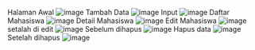 Halaman Awal
![image](https://github.com/user-attachments/assets/ac3706de-7878-44c8-b66f-658f037a4718)
Tambah Data
![image](https://github.com/user-attachments/assets/5d76b788-58d1-4a61-9395-2b417d9049b3)
Input
![image](https://github.com/user-attachments/assets/99ce29a9-4af7-4213-b4cd-ea1588946f9a)
Daftar Mahasiswa
![image](https://github.com/user-attachments/assets/f472bd39-ebbe-45ad-a0fa-a85c6c2d4890)
Detail Mahasiswa
![image](https://github.com/user-attachments/assets/6429dd21-70de-44b9-b47c-9ba54b36fa8d)
Edit Mahasiswa
![image](https://github.com/user-attachments/assets/a6cfb6e7-d1f9-41d0-8f07-fc1e3222ade2)
setalah di edit
![image](https://github.com/user-attachments/assets/aab790a2-19ed-48a6-94d4-54cc7f98a8fe)
Sebelum dihapus
![image](https://github.com/user-attachments/assets/0dee8f18-6722-4fcc-af8a-6d6df815955b)
Hapus data
![image](https://github.com/user-attachments/assets/ce59a2af-98dd-46f9-aa60-1bb91ff20e0e)
Setelah dihapus
![image](https://github.com/user-attachments/assets/8c92701f-7d29-416b-8ee9-aefa9ae496a0)

